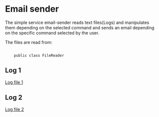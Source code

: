 # Email sender 

The simple service email-sender reads text files(Logs) and manipulates them depending on the selected command and sends an email depending on the specific command selected by the user.

The files are read from:

<code class="language-java">
    public class FileReader
</code>




## Log 1
[Log file 1](https://github.com/DenisBuserski/email-sender/blob/main/src/main/resources/logs-1.txt)

## Log 2
[Log file 2](https://github.com/DenisBuserski/email-sender/blob/main/src/main/resources/logs-2.txt)
